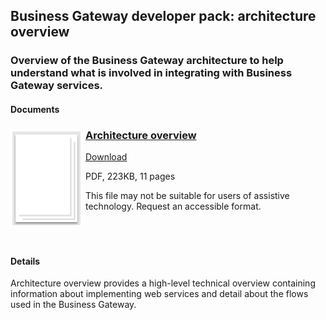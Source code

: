 ## Business Gateway developer pack: architecture overview

### Overview of the Business Gateway architecture to help understand what is involved in integrating with Business Gateway services.

#### Documents
<h3><img style="float: left; margin: 0px 5px 0px 0px" src="../../images/file.png"> <a href="../../pdfs/integrate/business-gateway-architecture-overview.pdf">Architecture overview</a></h3>
<a download="business-gateway-architecture-overview" href="../../pdfs/integrate/business-gateway-architecture-overview.pdf">Download</a>

PDF, 223KB, 11 pages

This file may not be suitable for users of assistive technology. Request an accessible format.
<br />
<br />
<br />
<br />

#### Details
Architecture overview provides a high-level technical overview containing information about implementing web services and detail about the flows used in the Business Gateway.